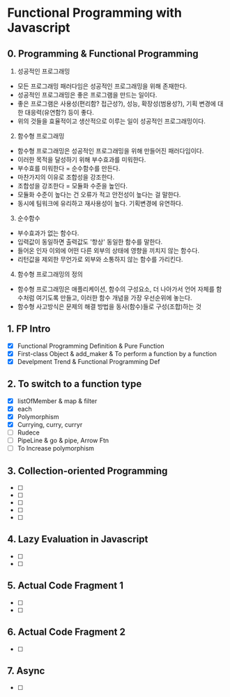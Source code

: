# Functional Programming with Javascript

## 0. Programming & Functional Programming

1. 성공적인 프로그래밍

- 모든 프로그래밍 패러다임은 성공적인 프로그래밍을 위해 존재한다.
- 성공적인 프로그래밍은 좋은 프로그램을 만드는 일이다.
- 좋은 프로그램은 사용성(편리함? 접근성?), 성능, 확장성(범용성?), 기획 변경에 대한 대응력(유연함?) 등이 좋다.
- 위의 것들을 효율적이고 생산적으로 이루는 일이 성공적인 프로그래밍이다.

2. 함수형 프로그래밍

- 함수형 프로그래밍은 성공적인 프로그래밍을 위해 만들어진 패러다임이다.
- 이러한 목적을 달성하기 위해 부수효과를 미워한다.
- 부수효를 미워한다 = 순수함수를 만든다.
- 마찬가지의 이유로 조합성을 강조한다.
- 조합성을 강조한다 = 모듈화 수준을 높인다.
- 모듈화 수준이 높다는 건 오류가 적고 안전성이 높다는 걸 말한다.
- 동시에 팀워크에 유리하고 재사용성이 높다. 기획변경에 유연하다.

3. 순수함수

- 부수효과가 없는 함수다.
- 입력값이 동일하면 출력값도 '항상' 동일한 함수를 말한다.
- 들어온 인자 이외에 어떤 다른 외부의 상태에 영향을 끼치지 않는 함수다.
- 리턴값을 제외한 무언가로 외부와 소통하지 않는 함수를 가리킨다.

4. 함수형 프로그래밍의 정의

- 함수형 프로그래밍은 애플리케이션, 함수의 구성요소, 더 나아가서 언어 자체를 함수처럼 여기도록 만들고, 이러한 함수 개념을 가장 우선순위에 놓는다.
- 함수형 사고방식은 문제의 해결 방법을 동사(함수)들로 구성(조합)하는 것

## 1. FP Intro

- [x] Functional Programming Definition & Pure Function
- [x] First-class Object & add_maker & To perform a function by a function
- [x] Develpment Trend & Functional Programming Def

## 2. To switch to a function type

- [x] listOfMember & map & filter
- [x] each
- [x] Polymorphism
- [x] Currying, curry, curryr
- [ ] Rudece
- [ ] PipeLine & go & pipe, Arrow Ftn
- [ ] To Increase polymorphism

## 3. Collection-oriented Programming

- [ ]
- [ ]
- [ ]
- [ ]
- [ ]

## 4. Lazy Evaluation in Javascript

- [ ]
- [ ]

## 5. Actual Code Fragment 1

- [ ]
- [ ]

## 6. Actual Code Fragment 2

- [ ]

## 7. Async

- [ ]
